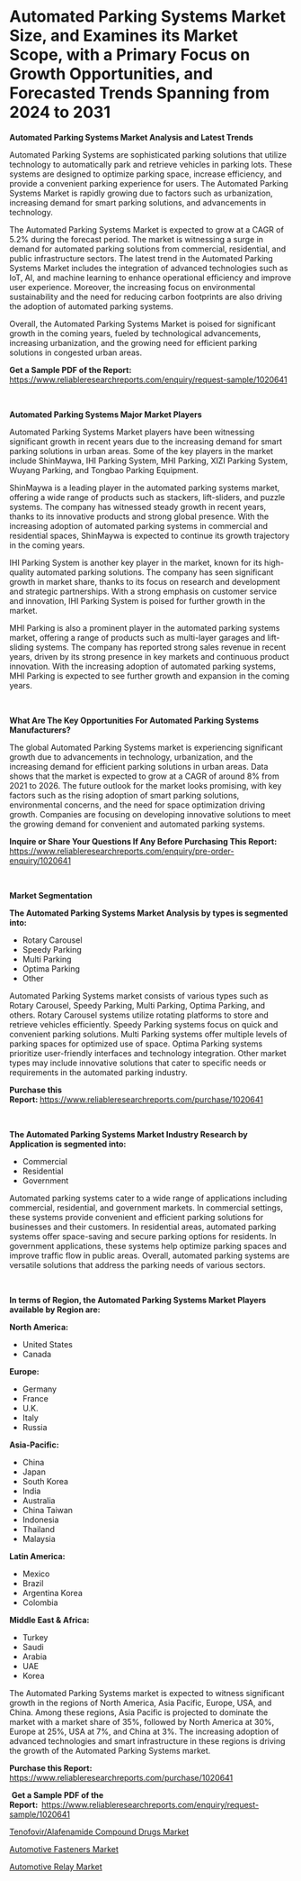 <p><h1>Automated Parking Systems Market Size, and Examines its Market Scope, with a Primary Focus on Growth Opportunities, and Forecasted Trends Spanning from 2024 to 2031</h1></p><p><strong>Automated Parking Systems Market Analysis and Latest Trends</strong></p>
<p><p>Automated Parking Systems are sophisticated parking solutions that utilize technology to automatically park and retrieve vehicles in parking lots. These systems are designed to optimize parking space, increase efficiency, and provide a convenient parking experience for users. The Automated Parking Systems Market is rapidly growing due to factors such as urbanization, increasing demand for smart parking solutions, and advancements in technology.</p><p>The Automated Parking Systems Market is expected to grow at a CAGR of 5.2% during the forecast period. The market is witnessing a surge in demand for automated parking solutions from commercial, residential, and public infrastructure sectors. The latest trend in the Automated Parking Systems Market includes the integration of advanced technologies such as IoT, AI, and machine learning to enhance operational efficiency and improve user experience. Moreover, the increasing focus on environmental sustainability and the need for reducing carbon footprints are also driving the adoption of automated parking systems.</p><p>Overall, the Automated Parking Systems Market is poised for significant growth in the coming years, fueled by technological advancements, increasing urbanization, and the growing need for efficient parking solutions in congested urban areas.</p></p>
<p><strong>Get a Sample PDF of the Report:&nbsp;</strong> <a href="https://www.reliableresearchreports.com/enquiry/request-sample/1020641">https://www.reliableresearchreports.com/enquiry/request-sample/1020641</a></p>
<p>&nbsp;</p>
<p><strong>Automated Parking Systems Major Market Players</strong></p>
<p><p>Automated Parking Systems Market players have been witnessing significant growth in recent years due to the increasing demand for smart parking solutions in urban areas. Some of the key players in the market include ShinMaywa, IHI Parking System, MHI Parking, XIZI Parking System, Wuyang Parking, and Tongbao Parking Equipment.</p><p>ShinMaywa is a leading player in the automated parking systems market, offering a wide range of products such as stackers, lift-sliders, and puzzle systems. The company has witnessed steady growth in recent years, thanks to its innovative products and strong global presence. With the increasing adoption of automated parking systems in commercial and residential spaces, ShinMaywa is expected to continue its growth trajectory in the coming years.</p><p>IHI Parking System is another key player in the market, known for its high-quality automated parking solutions. The company has seen significant growth in market share, thanks to its focus on research and development and strategic partnerships. With a strong emphasis on customer service and innovation, IHI Parking System is poised for further growth in the market.</p><p>MHI Parking is also a prominent player in the automated parking systems market, offering a range of products such as multi-layer garages and lift-sliding systems. The company has reported strong sales revenue in recent years, driven by its strong presence in key markets and continuous product innovation. With the increasing adoption of automated parking systems, MHI Parking is expected to see further growth and expansion in the coming years.</p></p>
<p>&nbsp;</p>
<p><strong>What Are The Key Opportunities For Automated Parking Systems Manufacturers?</strong></p>
<p><p>The global Automated Parking Systems market is experiencing significant growth due to advancements in technology, urbanization, and the increasing demand for efficient parking solutions in urban areas. Data shows that the market is expected to grow at a CAGR of around 8% from 2021 to 2026. The future outlook for the market looks promising, with key factors such as the rising adoption of smart parking solutions, environmental concerns, and the need for space optimization driving growth. Companies are focusing on developing innovative solutions to meet the growing demand for convenient and automated parking systems.</p></p>
<p><strong>Inquire or Share Your Questions If Any Before Purchasing This Report:</strong> <a href="https://www.reliableresearchreports.com/enquiry/pre-order-enquiry/1020641">https://www.reliableresearchreports.com/enquiry/pre-order-enquiry/1020641</a></p>
<p>&nbsp;</p>
<p><strong>Market Segmentation</strong></p>
<p><strong>The Automated Parking Systems Market Analysis by types is segmented into:</strong></p>
<p><ul><li>Rotary Carousel</li><li>Speedy Parking</li><li>Multi Parking</li><li>Optima Parking</li><li>Other</li></ul></p>
<p><p>Automated Parking Systems market consists of various types such as Rotary Carousel, Speedy Parking, Multi Parking, Optima Parking, and others. Rotary Carousel systems utilize rotating platforms to store and retrieve vehicles efficiently. Speedy Parking systems focus on quick and convenient parking solutions. Multi Parking systems offer multiple levels of parking spaces for optimized use of space. Optima Parking systems prioritize user-friendly interfaces and technology integration. Other market types may include innovative solutions that cater to specific needs or requirements in the automated parking industry.</p></p>
<p><strong>Purchase this Report:&nbsp;</strong><a href="https://www.reliableresearchreports.com/purchase/1020641">https://www.reliableresearchreports.com/purchase/1020641</a></p>
<p>&nbsp;</p>
<p><strong>The Automated Parking Systems Market Industry Research by Application is segmented into:</strong></p>
<p><ul><li>Commercial</li><li>Residential</li><li>Government</li></ul></p>
<p><p>Automated parking systems cater to a wide range of applications including commercial, residential, and government markets. In commercial settings, these systems provide convenient and efficient parking solutions for businesses and their customers. In residential areas, automated parking systems offer space-saving and secure parking options for residents. In government applications, these systems help optimize parking spaces and improve traffic flow in public areas. Overall, automated parking systems are versatile solutions that address the parking needs of various sectors.</p></p>
<p>&nbsp;</p>
<p><strong>In terms of Region, the Automated Parking Systems Market Players available by Region are:</strong></p>
<p>
    <p> <strong> North America: </strong>
        <ul>
            <li>United States</li>
            <li>Canada</li>
        </ul>
        </p> 
    <p> <strong> Europe: </strong>
        <ul>
            <li>Germany</li>
            <li>France</li>
            <li>U.K.</li>
            <li>Italy</li>
            <li>Russia</li>
        </ul>
        </p> 
    <p> <strong> Asia-Pacific: </strong>
        <ul>
            <li>China</li>
            <li>Japan</li>
            <li>South Korea</li>
            <li>India</li>
            <li>Australia</li>
            <li>China Taiwan</li>
            <li>Indonesia</li>
            <li>Thailand</li>
            <li>Malaysia</li>
        </ul>
        </p> 
    <p> <strong> Latin America: </strong>
        <ul>
            <li>Mexico</li>
            <li>Brazil</li>
            <li>Argentina Korea</li>
            <li>Colombia</li>
        </ul>
        </p> 
    <p> <strong> Middle East & Africa: </strong>
        <ul>
            <li>Turkey</li>
            <li>Saudi</li>
            <li>Arabia</li>
            <li>UAE</li>
            <li>Korea</li>
        </ul>
    </p>
    </p>
<p><p>The Automated Parking Systems market is expected to witness significant growth in the regions of North America, Asia Pacific, Europe, USA, and China. Among these regions, Asia Pacific is projected to dominate the market with a market share of 35%, followed by North America at 30%, Europe at 25%, USA at 7%, and China at 3%. The increasing adoption of advanced technologies and smart infrastructure in these regions is driving the growth of the Automated Parking Systems market.</p></p>
<p><strong>Purchase this Report: </strong><a href="https://www.reliableresearchreports.com/purchase/1020641">https://www.reliableresearchreports.com/purchase/1020641</a></p>
<p>&nbsp;<strong>Get a Sample PDF of the Report:&nbsp;&nbsp;</strong><a href="https://www.reliableresearchreports.com/enquiry/request-sample/1020641">https://www.reliableresearchreports.com/enquiry/request-sample/1020641</a></p>
<p><strong></strong></p>
<p><p><a href="https://view.publitas.com/reportprime-1/tenofovir-alafenamide-compound-drugs-market-research-report-reveals-the-latest-trends-and-opportunities-of-this-market-for-period-from-2023-2030/">Tenofovir/Alafenamide Compound Drugs Market</a></p><p><a href="https://github.com/pgtimber/Market-Research-Report-List-1/blob/main/automotive-fasteners-market.md">Automotive Fasteners Market</a></p><p><a href="https://github.com/lataunyatinikmelvin59ilbd0dv/Market-Research-Report-List-1/blob/main/automotive-relay-market.md">Automotive Relay Market</a></p></p>
